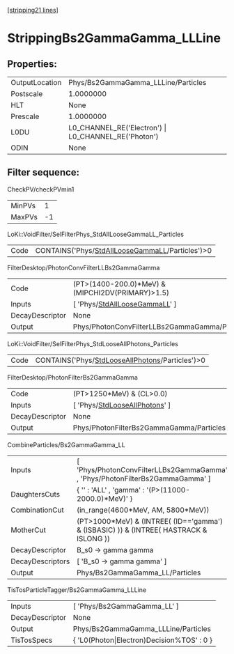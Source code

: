 [[stripping21 lines]](./stripping21-index)

# StrippingBs2GammaGamma_LLLine

## Properties:

|                |                                                      |
|----------------|------------------------------------------------------|
| OutputLocation | Phys/Bs2GammaGamma_LLLine/Particles                  |
| Postscale      | 1.0000000                                            |
| HLT            | None                                                 |
| Prescale       | 1.0000000                                            |
| L0DU           | L0_CHANNEL_RE('Electron') \| L0_CHANNEL_RE('Photon') |
| ODIN           | None                                                 |

## Filter sequence:

CheckPV/checkPVmin1

|        |     |
|--------|-----|
| MinPVs | 1   |
| MaxPVs | -1  |

LoKi::VoidFilter/SelFilterPhys_StdAllLooseGammaLL_Particles

|      |                                                                                                      |
|------|------------------------------------------------------------------------------------------------------|
| Code | CONTAINS('Phys/[StdAllLooseGammaLL](./stripping21-commonparticles-stdallloosegammall)/Particles')\>0 |

FilterDesktop/PhotonConvFilterLLBs2GammaGamma

|                 |                                                                                     |
|-----------------|-------------------------------------------------------------------------------------|
| Code            | (PT\>(1400-200.0)\*MeV) & (MIPCHI2DV(PRIMARY)\>1.5)                                 |
| Inputs          | [ 'Phys/[StdAllLooseGammaLL](./stripping21-commonparticles-stdallloosegammall)' ] |
| DecayDescriptor | None                                                                                |
| Output          | Phys/PhotonConvFilterLLBs2GammaGamma/Particles                                      |

LoKi::VoidFilter/SelFilterPhys_StdLooseAllPhotons_Particles

|      |                                                                                                      |
|------|------------------------------------------------------------------------------------------------------|
| Code | CONTAINS('Phys/[StdLooseAllPhotons](./stripping21-commonparticles-stdlooseallphotons)/Particles')\>0 |

FilterDesktop/PhotonFilterBs2GammaGamma

|                 |                                                                                     |
|-----------------|-------------------------------------------------------------------------------------|
| Code            | (PT\>1250\*MeV) & (CL\>0.0)                                                         |
| Inputs          | [ 'Phys/[StdLooseAllPhotons](./stripping21-commonparticles-stdlooseallphotons)' ] |
| DecayDescriptor | None                                                                                |
| Output          | Phys/PhotonFilterBs2GammaGamma/Particles                                            |

CombineParticles/Bs2GammaGamma_LL

|                  |                                                                                         |
|------------------|-----------------------------------------------------------------------------------------|
| Inputs           | [ 'Phys/PhotonConvFilterLLBs2GammaGamma' , 'Phys/PhotonFilterBs2GammaGamma' ]         |
| DaughtersCuts    | { '' : 'ALL' , 'gamma' : '(P\>(11000-2000.0)\*MeV)' }                                   |
| CombinationCut   | (in_range(4600\*MeV, AM, 5800\*MeV))                                                    |
| MotherCut        | (PT\>1000\*MeV) & (INTREE( (ID=='gamma') & (ISBASIC) )) & (INTREE( HASTRACK & ISLONG )) |
| DecayDescriptor  | B_s0 -\> gamma gamma                                                                    |
| DecayDescriptors | [ 'B_s0 -\> gamma gamma' ]                                                            |
| Output           | Phys/Bs2GammaGamma_LL/Particles                                                         |

TisTosParticleTagger/Bs2GammaGamma_LLLine

|                 |                                            |
|-----------------|--------------------------------------------|
| Inputs          | [ 'Phys/Bs2GammaGamma_LL' ]              |
| DecayDescriptor | None                                       |
| Output          | Phys/Bs2GammaGamma_LLLine/Particles        |
| TisTosSpecs     | { 'L0(Photon\|Electron)Decision%TOS' : 0 } |
